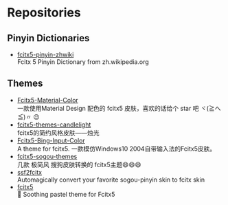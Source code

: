 # Repositories

## Pinyin Dictionaries

- [fcitx5-pinyin-zhwiki](https://github.com/felixonmars/fcitx5-pinyin-zhwiki)
  <br/>Fcitx 5 Pinyin Dictionary from zh.wikipedia.org

## Themes

- [Fcitx5-Material-Color](https://github.com/hosxy/Fcitx5-Material-Color)
  <br/>一款使用Material Design 配色的 fcitx5 皮肤，喜欢的话给个 star 吧 ヾ(≧へ≦)〃 😉
- [fcitx5-themes-candlelight](https://github.com/thep0y/fcitx5-themes-candlelight)
  <br/>fcitx5的简约风格皮肤——烛光
- [Fcitx5-Bing-Input-Color](https://github.com/skykeyjoker/Fcitx5-Bing-Input-Color)
  <br/>A theme for fcitx5. 一款模仿Windows10 2004自带输入法的Fcitx5皮肤。
- [fcitx5-sogou-themes](https://github.com/sxqsfun/fcitx5-sogou-themes)
  <br/>几款 极简风 搜狗皮肤转换的 fcitx5主题😄️😄️😄️
- [ssf2fcitx](https://github.com/VOID001/ssf2fcitx)
  <br/>Automagically convert your favorite sogou-pinyin skin to fcitx skin
- [fcitx5](https://github.com/catppuccin/fcitx5)
  <br/>🧃 Soothing pastel theme for Fcitx5

